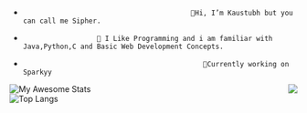 -                                              👋Hi, I’m Kaustubh but you can call me Sipher. 
-                       👀 I Like Programming and i am familiar with Java,Python,C and Basic Web Development Concepts.
-                                                 🌱Currently working on Sparkyy



![My Awesome Stats](https://awesome-github-stats.azurewebsites.net/user-stats/Sipher2003?cardType=github&theme=tokyonight) <img src="https://api-breeze.herokuapp.com/api/card/516966089624649750?banner=https://data.whicdn.com/images/351607890/original.jpg" align="right" />                                      
![Top Langs](https://github-readme-stats.vercel.app/api/top-langs/?username=Sipher2003&hide=html&layout=compact&theme=tokyonight)





<!---
Sipher2003/Sipher2003 is a ✨ special ✨ repository because its `README.md` (this file) appears on your GitHub profile.
You can click the Preview link to take a look at your changes.
--->
